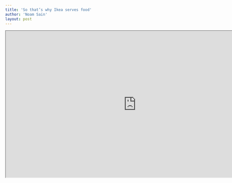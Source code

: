 ```yaml
---
title: 'So that’s why Ikea serves food'
author: 'Noam Sain'
layout: post
---
```


<iframe allowfullscreen="" height="473" src="https://www.youtube.com/embed/aiBt44rrslw?feature=oembed" title="Alfonso Cuarón's "IKEA" - Official Trailer" width="840"></iframe>